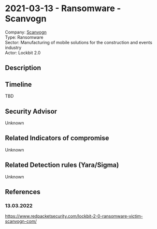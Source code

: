 # 2021-03-13 - Ransomware - Scanvogn
Company: [Scanvogn](https://www.scanvogn.com/)  
Type: Ransomware   
Sector: Manufacturing of mobile solutions for the construction and events industry  
Actor: Lockbit 2.0     

## Description  

## Timeline
TBD

## Security Advisor
Unknown

## Related Indicators of compromise
Unknown

## Related Detection rules (Yara/Sigma)
Unknown

## References   

### 13.03.2022
https://www.redpacketsecurity.com/lockbit-2-0-ransomware-victim-scanvogn-com/
